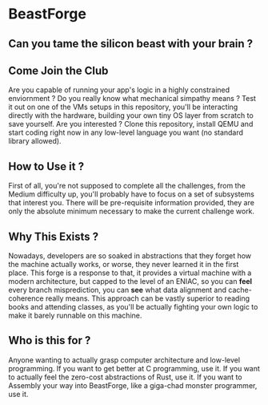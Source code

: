 # BeastForge
## Can you tame the silicon beast with your brain ?

## Come Join the Club
Are you capable of running your app's logic in a highly constrained enviornment ? Do you really know what mechanical simpathy means ? 
Test it out on one of the VMs setups in this repository, you'll be interacting directly with the hardware, building your own tiny OS layer from scratch to save yourself. 
Are you interested ? Clone this repository, install QEMU and start coding right now in any low-level language you want (no standard library allowed).

## How to Use it ?
First of all, you're not supposed to complete all the challenges, from the Medium difficulty up, you'll probably have to focus on a set of subsystems that interest you. There will be pre-requisite information provided, they are only the absolute minimum necessary to make the current challenge work.

## Why This Exists ?
Nowadays, developers are so soaked in abstractions that they forget how the machine actually works, or worse, they never learned it in the first place. This forge is a response to that, 
it provides a virtual machine with a modern architecture, but capped to the level of an ENIAC, so you can **feel** every branch misprediction, you can **see** what data alignment and cache-coherence really means. This approach can be vastly superior to reading books and attending classes, as you'll be actually fighting your own logic to make it barely runnable on this machine.

## Who is this for ?
Anyone wanting to actually grasp computer architecture and low-level programming. If you want to get better at C programming, use it. If you want to actually feel the zero-cost abstractions of Rust, use it. If you want to Assembly your way into BeastForge, like a giga-chad monster programmer, use it.
